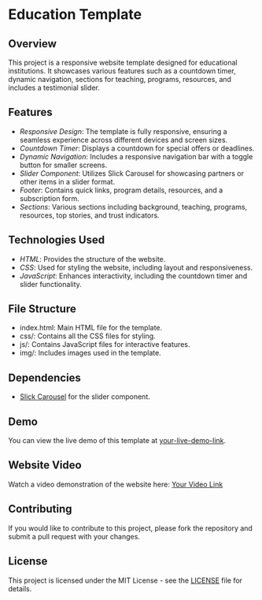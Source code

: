 
# Education Template

## Overview

This project is a responsive website template designed for educational institutions. It showcases various features such as a countdown timer, dynamic navigation, sections for teaching, programs, resources, and includes a testimonial slider.

## Features

- *Responsive Design*: The template is fully responsive, ensuring a seamless experience across different devices and screen sizes.
- *Countdown Timer*: Displays a countdown for special offers or deadlines.
- *Dynamic Navigation*: Includes a responsive navigation bar with a toggle button for smaller screens.
- *Slider Component*: Utilizes Slick Carousel for showcasing partners or other items in a slider format.
- *Footer*: Contains quick links, program details, resources, and a subscription form.
- *Sections*: Various sections including background, teaching, programs, resources, top stories, and trust indicators.

## Technologies Used

- *HTML*: Provides the structure of the website.
- *CSS*: Used for styling the website, including layout and responsiveness.
- *JavaScript*: Enhances interactivity, including the countdown timer and slider functionality.

## File Structure

- index.html: Main HTML file for the template.
- css/: Contains all the CSS files for styling.
- js/: Contains JavaScript files for interactive features.
- img/: Includes images used in the template.

## Dependencies

- [Slick Carousel](https://cdnjs.com/libraries/slick-carousel) for the slider component.

## Demo

You can view the live demo of this template at [your-live-demo-link](https://ifrahsarfraz.github.io/uni-landmark-edu/).

## Website Video

Watch a video demonstration of the website here: [Your Video Link](https://example.com/your-video)

## Contributing

If you would like to contribute to this project, please fork the repository and submit a pull request with your changes.

## License

This project is licensed under the MIT License - see the [LICENSE](LICENSE) file for details.
